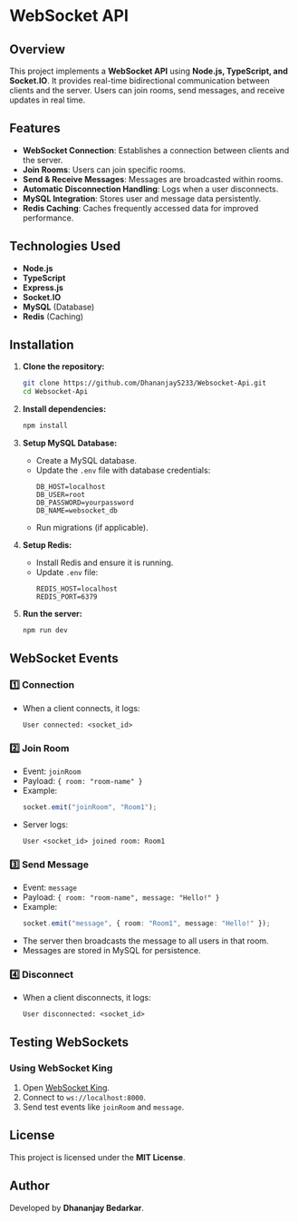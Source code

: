 # WebSocket API

## Overview
This project implements a **WebSocket API** using **Node.js, TypeScript, and Socket.IO**. It provides real-time bidirectional communication between clients and the server. Users can join rooms, send messages, and receive updates in real time.

## Features
- **WebSocket Connection**: Establishes a connection between clients and the server.
- **Join Rooms**: Users can join specific rooms.
- **Send & Receive Messages**: Messages are broadcasted within rooms.
- **Automatic Disconnection Handling**: Logs when a user disconnects.
- **MySQL Integration**: Stores user and message data persistently.
- **Redis Caching**: Caches frequently accessed data for improved performance.

## Technologies Used
- **Node.js**
- **TypeScript**
- **Express.js**
- **Socket.IO**
- **MySQL** (Database)
- **Redis** (Caching)

## Installation

1. **Clone the repository:**
   ```sh
   git clone https://github.com/Dhananjay5233/Websocket-Api.git
   cd Websocket-Api
   ```

2. **Install dependencies:**
   ```sh
   npm install
   ```

3. **Setup MySQL Database:**
   - Create a MySQL database.
   - Update the `.env` file with database credentials:
     ```env
     DB_HOST=localhost
     DB_USER=root
     DB_PASSWORD=yourpassword
     DB_NAME=websocket_db
     ```
   - Run migrations (if applicable).

4. **Setup Redis:**
   - Install Redis and ensure it is running.
   - Update `.env` file:
     ```env
     REDIS_HOST=localhost
     REDIS_PORT=6379
     ```

5. **Run the server:**
   ```sh
   npm run dev
   ```

## WebSocket Events

### 1️⃣ **Connection**
- When a client connects, it logs:
  ```
  User connected: <socket_id>
  ```

### 2️⃣ **Join Room**
- Event: `joinRoom`
- Payload: `{ room: "room-name" }`
- Example:
  ```ts
  socket.emit("joinRoom", "Room1");
  ```
- Server logs:
  ```
  User <socket_id> joined room: Room1
  ```

### 3️⃣ **Send Message**
- Event: `message`
- Payload: `{ room: "room-name", message: "Hello!" }`
- Example:
  ```ts
  socket.emit("message", { room: "Room1", message: "Hello!" });
  ```
- The server then broadcasts the message to all users in that room.
- Messages are stored in MySQL for persistence.

### 4️⃣ **Disconnect**
- When a client disconnects, it logs:
  ```
  User disconnected: <socket_id>
  ```

## Testing WebSockets
### **Using WebSocket King**
1. Open [WebSocket King](https://websocketking.com/).
2. Connect to `ws://localhost:8000`.
3. Send test events like `joinRoom` and `message`.


## License
This project is licensed under the **MIT License**.

## Author
Developed by **Dhananjay Bedarkar**.

